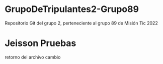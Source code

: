 # GrupoDeTripulantes2-Grupo89
Repositorio Git del grupo 2, perteneciente al grupo 89 de Misión Tic 2022
# Jeisson Pruebas
retorno del archivo 
cambio
